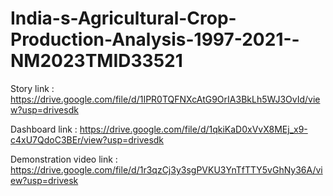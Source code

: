 # India-s-Agricultural-Crop-Production-Analysis-1997-2021--NM2023TMID33521

Story link :  https://drive.google.com/file/d/1IPR0TQFNXcAtG9OrIA3BkLh5WJ3OvId/view?usp=drivesdk

Dashboard link :  https://drive.google.com/file/d/1qkiKaD0xVvX8MEj_x9-c4xU7QdoC3BEr/view?usp=drivesdk

Demonstration video link : https://drive.google.com/file/d/1r3qzCj3y3sgPVKU3YnTfTTY5vGhNy36A/view?usp=drivesk

